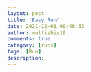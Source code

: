```yaml
---
layout: post
title: 'Easy Run'
date: 2021-12-01 09:40:33
author: multishiv19
comments: true
category: [runs]
tags: [Run]
description: 
---
```


<div width='100%' class='strava-embed-placeholder' data-embed-type='activity' data-embed-id='6331684403'></div>
<script src='https://strava-embeds.com/embed.js'></script>
